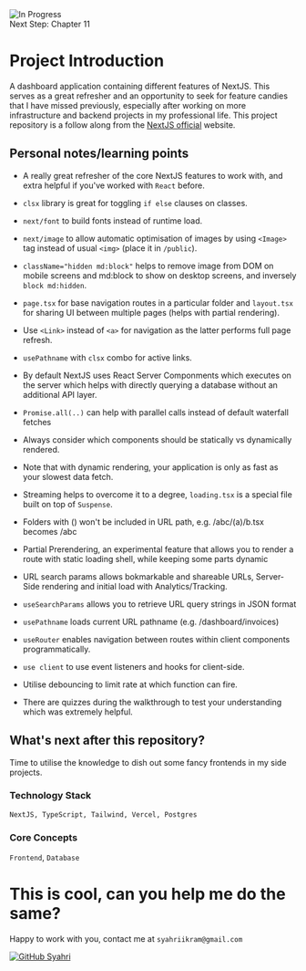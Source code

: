 <img src="https://img.shields.io/badge/status-development-green?logo=GitHub" alt="In Progress"> 
<br/>
Next Step: Chapter 11

# Project Introduction
A dashboard application containing different features of NextJS. This serves as a great refresher and an opportunity to seek for feature candies that I have missed previously, especially after working on more infrastructure and backend projects in my professional life. This project repository is a follow along from the [NextJS official](https://nextjs.org/learn/dashboard-app/) website.


## Personal notes/learning points
- A really great refresher of the core NextJS features to work with, and extra helpful if you've worked with `React` before. 
- `clsx` library is great for toggling `if else` clauses on classes.
- `next/font` to build fonts instead of runtime load.
- `next/image` to allow automatic optimisation of images by using `<Image>` tag instead of usual `<img>` (place it in `/public`). 
- `className="hidden md:block"` helps to remove image from DOM on mobile screens and md:block to show on desktop screens, and inversely `block md:hidden`.
- `page.tsx` for base navigation routes in a particular folder and `layout.tsx` for sharing UI between multiple pages (helps with partial rendering).
- Use `<Link>` instead of `<a>` for navigation as the latter performs full page refresh.
- `usePathname` with `clsx` combo for active links.
- By default NextJS uses React Server Componments which executes on the server which helps with directly querying a database without an additional API layer.
- `Promise.all(..)` can help with parallel calls instead of default waterfall fetches 
- Always consider which components should be statically vs dynamically rendered.
- Note that with dynamic rendering, your application is only as fast as your slowest data fetch.
- Streaming helps to overcome it to a degree, `loading.tsx` is a special file built on top of `Suspense`.
- Folders with () won't be included in URL path, e.g. /abc/(a)/b.tsx becomes /abc
- Partial Prerendering, an experimental feature that allows you to render a route with static loading shell, while keeping some parts dynamic
- URL search params allows bokmarkable and shareable URLs, Server-Side rendering and initial load with Analytics/Tracking.
- `useSearchParams` allows you to retrieve URL query strings in JSON format
- `usePathname` loads current URL pathname (e.g. /dashboard/invoices)
- `useRouter` enables navigation between routes within client components programmatically.
- `use client` to use event listeners and hooks for client-side.
- Utilise debouncing to limit rate at which function can fire.



- There are quizzes during the walkthrough to test your understanding which was extremely helpful.

## What's next after this repository?
Time to utilise the knowledge to dish out some fancy frontends in my side projects.

### Technology Stack
```NextJS, TypeScript, Tailwind, Vercel, Postgres```

### Core Concepts
`Frontend`, `Database`

# This is cool, can you help me do the same?
Happy to work with you, contact me at `syahriikram@gmail.com`

[![GitHub Syahri](https://img.shields.io/github/followers/syahriikram?label=follow&style=social)](https://github.com/syahriikram)
